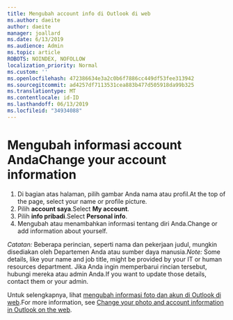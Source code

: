 ```yaml
---
title: Mengubah account info di Outlook di web
ms.author: daeite
author: daeite
manager: joallard
ms.date: 6/13/2019
ms.audience: Admin
ms.topic: article
ROBOTS: NOINDEX, NOFOLLOW
localization_priority: Normal
ms.custom: ''
ms.openlocfilehash: 472386634e3a2c0b6f7886cc449df53fee313942
ms.sourcegitcommit: ad4257df7113531cea883b477d505918da99b325
ms.translationtype: MT
ms.contentlocale: id-ID
ms.lasthandoff: 06/13/2019
ms.locfileid: "34934088"
---
```

# <a name="change-your-account-information"></a><span data-ttu-id="32d31-102">Mengubah informasi account Anda</span><span class="sxs-lookup"><span data-stu-id="32d31-102">Change your account information</span></span>

1. <span data-ttu-id="32d31-103">Di bagian atas halaman, pilih gambar Anda nama atau profil.</span><span class="sxs-lookup"><span data-stu-id="32d31-103">At the top of the page, select your name or profile picture.</span></span>
1. <span data-ttu-id="32d31-104">Pilih **account saya**.</span><span class="sxs-lookup"><span data-stu-id="32d31-104">Select **My account**.</span></span>
1. <span data-ttu-id="32d31-105">Pilih **info pribadi**.</span><span class="sxs-lookup"><span data-stu-id="32d31-105">Select **Personal info**.</span></span>
1. <span data-ttu-id="32d31-106">Mengubah atau menambahkan informasi tentang diri Anda.</span><span class="sxs-lookup"><span data-stu-id="32d31-106">Change or add information about yourself.</span></span>

<span data-ttu-id="32d31-107">*Catatan:* Beberapa perincian, seperti nama dan pekerjaan judul, mungkin disediakan oleh Departemen Anda atau sumber daya manusia.</span><span class="sxs-lookup"><span data-stu-id="32d31-107">*Note:* Some details, like your name and job title, might be provided by your IT or human resources department.</span></span> <span data-ttu-id="32d31-108">Jika Anda ingin memperbarui rincian tersebut, hubungi mereka atau admin Anda.</span><span class="sxs-lookup"><span data-stu-id="32d31-108">If you want to update those details, contact them or your admin.</span></span>

<span data-ttu-id="32d31-109">Untuk selengkapnya, lihat [mengubah informasi foto dan akun di Outlook di web](https://support.office.com/article/b2dbb289-851d-4bed-93c3-3e136f5659ec).</span><span class="sxs-lookup"><span data-stu-id="32d31-109">For more information, see [Change your photo and account information in Outlook on the web](https://support.office.com/article/b2dbb289-851d-4bed-93c3-3e136f5659ec).</span></span>